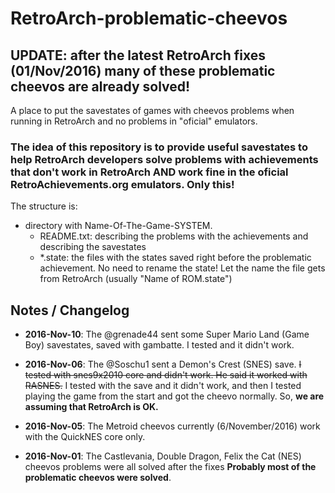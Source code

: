 # RetroArch-problematic-cheevos

## UPDATE: after the latest RetroArch fixes (01/Nov/2016) many of these problematic cheevos are already solved!

A place to put the savestates of games with cheevos problems when running in RetroArch and no problems in "oficial" emulators.

### The idea of this repository is to provide useful savestates to help RetroArch developers solve problems with achievements that don't work in RetroArch AND work fine in the oficial RetroAchievements.org emulators. Only this!

The structure is:

- directory with Name-Of-The-Game-SYSTEM.
  - README.txt: describing the problems with the achievements and describing the savestates
  - *.state: the files with the states saved right before the problematic achievement. No need to rename the state! Let the name the file gets from RetroArch (usually "Name of ROM.state")


## Notes / Changelog

- **2016-Nov-10**: The @grenade44 sent some Super Mario Land (Game Boy) savestates, saved with gambatte. I tested and it didn't work.

- **2016-Nov-06**: The @Soschu1 sent a Demon's Crest (SNES) save. ~~I tested with snes9x2010 core and didn't work. He said it worked with RASNES.~~ I tested with the save and it didn't work, and then I tested playing the game from the start and got the cheevo normally. So, **we are assuming that RetroArch is OK.**

- **2016-Nov-05**: The Metroid cheevos currently (6/November/2016) work with the QuickNES core only.

- **2016-Nov-01**: The Castlevania, Double Dragon, Felix the Cat (NES) cheevos problems were all solved after the fixes **Probably most of the problematic cheevos were solved**.

